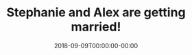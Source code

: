---
title: "Stephanie and Alex are getting married!"
date: 2018-09-09T00:00:00-00:00
copyright: "Stephanie and Alex"
description: "Stephanie and Alex are getting married!"

menu:
    - {url: "https://startbootstrap.com/themes/grayscale/", name: "Original"}
---